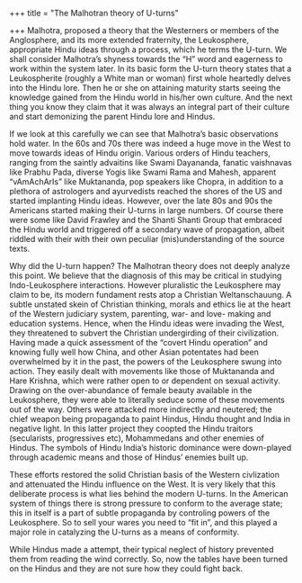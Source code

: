 +++
title = "The Malhotran theory of U-turns"

+++
Malhotra, proposed a theory that the Westerners or members of the
Anglosphere, and its more extended fraternity, the Leukosphere,
appropriate Hindu ideas through a process, which he terms the U-turn. We
shall consider Malhotra’s shyness towards the “H” word and eagerness to
work within the system later. In its basic form the U-turn theory states
that a Leukospherite (roughly a White man or woman) first whole
heartedly delves into the Hindu lore. Then he or she on attaining
maturity starts seeing the knowledge gained from the Hindu world in
his/her own culture. And the next thing you know they claim that it was
always an integral part of their culture and start demonizing the parent
Hindu lore and Hindus.

If we look at this carefully we can see that Malhotra’s basic
observations hold water. In the 60s and 70s there was indeed a huge move
in the West to move towards ideas of Hindu origin. Various orders of
Hindu teachers, ranging from the saintly advaitins like Swami Dayananda,
fanatic vaishnavas like Prabhu Pada, diverse Yogis like Swami Rama and
Mahesh, apparent “vAmAchArIs” like Muktananda, pop speakers like Chopra,
in addition to a plethora of astrologers and ayurvedists reached the
shores of the US and started implanting Hindu ideas. However, over the
late 80s and 90s the Americans started making their U-turns in large
numbers. Of course there were some like David Frawley and the Shanti
Shanti Group that embraced the Hindu world and triggered off a secondary
wave of propagation, albeit riddled with their with their own peculiar
(mis)understanding of the source texts.

Why did the U-turn happen? The Malhotran theory does not deeply analyze
this point. We believe that the diagnosis of this may be critical in
studying Indo-Leukosphere interactions. However pluralistic the
Leukosphere may claim to be, its modern fundament rests atop a Christian
Weltanschauung. A subtle unstated skein of Christian thinking, morals
and ethics lie at the heart of the Western judiciary system, parenting,
war- and love- making and education systems. Hence, when the Hindu ideas
were invading the West, they threatened to subvert the Christian
undergirding of their civilization. Having made a quick assessment of
the “covert Hindu operation” and knowing fully well how China, and other
Asian potentates had been overwhelmed by it in the past, the powers of
the Leukosphere swung into action. They easily dealt with movements like
those of Muktananda and Hare Krishna, which were rather open to or
dependent on sexual activity. Drawing on the over-abundance of female
beauty available in the Leukosphere, they were able to literally seduce
some of these movements out of the way. Others were attacked more
indirectly and neutered; the chief weapon being propaganda to paint
Hindus, Hindu thought and India in negative light. In this latter
project they coopted the Hindu traitors (secularists, progressives etc),
Mohammedans and other enemies of Hindus. The symbols of Hindu India’s
historic dominance were down-played through academic means and those of
Hindus’ enemies built up.

These efforts restored the solid Christian basis of the Western
civlization and attenuated the Hindu influence on the West. It is very
likely that this deliberate process is what lies behind the modern
U-turns. In the American system of things there is strong pressure to
conform to the average state; this in itself is a part of subtle
propaganda by controling powers of the Leukosphere. So to sell your
wares you need to “fit in”, and this played a major role in catalyzing
the U-turns as a means of conformity.

While Hindus made a attempt, their typical neglect of history prevented
them from reading the wind correctly. So, now the tables have been
turned on the Hindus and they are not sure how they could fight back.
